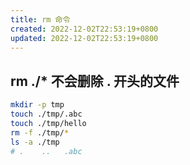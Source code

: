 ```yaml
---
title: rm 命令
created: 2022-12-02T22:53:19+0800
updated: 2022-12-02T22:53:19+0800
---
```



## rm ./* 不会删除 . 开头的文件

```sh
mkdir -p tmp
touch ./tmp/.abc
touch ./tmp/hello
rm -f ./tmp/*
ls -a ./tmp
# .    ..   .abc
```
